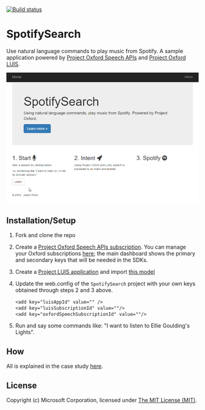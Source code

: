 [![Build status](https://ci.appveyor.com/api/projects/status/c9rg0o0tyq3prqwa/branch/master?svg=true)](https://ci.appveyor.com/project/jpoon/spotifysearch/branch/master)

# SpotifySearch

Use natural language commands to play music from Spotify. A sample application powered by [Project Oxford Speech APIs](https://www.projectoxford.ai/) and [Project Oxford LUIS](https://www.projectoxford.ai/luis).

![Screenshot](/images/spotify_search.gif)

## Installation/Setup

1. Fork and clone the repo
2. Create a [Project Oxford Speech APIs subscription](https://www.projectoxford.ai/Account/Login?callbackUrl=/Subscription/Index?productId=/products/54f0354049c3f70a50e79b7e). You can manage your Oxford subscriptions [here](https://www.projectoxford.ai/Subscription); the main dashboard shows the primary and secondary keys that will be needed in the SDKs.
3. Create a [Project LUIS application](https://www.luis.ai/) and import [this model](https://github.com/jpoon/SpotifySearch/blob/master/Luis/SpotifySearch.json)
4. Update the web.config of the `SpotifySearch` project with your own keys obtained through steps 2 and 3 above.
    ```
    <add key="luisAppId" value="" />
    <add key="luisSubscriptionId" value=""/>
    <add key="oxfordSpeechSubscriptionId" value=""/>
    ```

5. Run and say some commands like: "I want to listen to Ellie Goulding's Lights".

## How

All is explained in the case study [here](http://catalystcode.github.io/case-studies/2015/12/16/Speech-Intent-with-Project-Luis.html).

## License

Copyright (c) Microsoft Corporation, licensed under [The MIT License (MIT)](https://raw.githubusercontent.com/jpoon/SpotifySearch/master/LICENSE).
